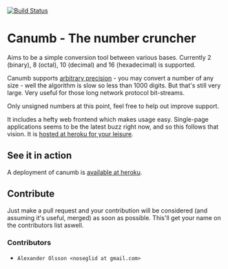 [![Build Status](https://travis-ci.org/noseglid/canumb.png?branch=master)](https://travis-ci.org/noseglid/canumb)

# Canumb - The number cruncher

Aims to be a simple conversion tool between various bases. Currently
2 (binary), 8 (octal), 10 (decimal) and 16 (hexadecimal) is supported.

Canumb supports [arbitrary precision][ArbitraryPrecision] -
you may convert a number of any size - well the algorithm is slow so less than 1000 digits. But that's still very large.
Very useful for those long network protocol bit-streams.

Only unsigned numbers at this point, feel free to help out improve support.

It includes a hefty web frontend which makes usage easy. Single-page
applications seems to be the latest buzz right now, and so this follows
that vision. It is [hosted at heroku for your leisure][CanumbAtHeroku].

## See it in action
A deployment of canumb is [available at heroku][CanumbAtHeroku].

## Contribute
Just make a pull request and your contribution will be considered (and assuming it's useful, merged) as soon as possible. This'll get your name on the contributors list aswell.

### Contributors
* `Alexander Olsson <noseglid at gmail.com>`

[CanumbAtHeroku]: https://canumb.herokuapp.com
[ArbitraryPrecision]: http://en.wikipedia.org/wiki/Arbitrary-precision_arithmetic
